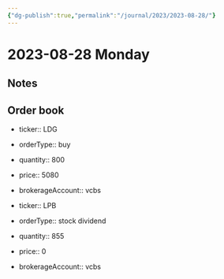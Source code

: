 ```yaml
---
{"dg-publish":true,"permalink":"/journal/2023/2023-08-28/"}
---
```


# 2023-08-28 Monday

## Notes

## Order book

- ticker:: LDG
- orderType:: buy
- quantity:: 800
- price:: 5080
- brokerageAccount:: vcbs

- ticker:: LPB
- orderType:: stock dividend
- quantity:: 855
- price:: 0
- brokerageAccount:: vcbs


